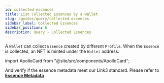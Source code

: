 ```yaml
---
id: collected-essences
title: List Collected Essences by a wallet
slug: /guides/query/collected-essences
sidebar_label: Collected Essences
sidebar_position: 6
description: Query - Collected Essences
---
```


A `Wallet` can collect `Essence` created by different `Profile`. When the `Essence` is collected, an NFT is minted under the `Wallet` address.

import ApolloCard from "@site/src/components/ApolloCard";

<ApolloCard queryName="getCollectedEssencesByAddressEVM" />

And verify if the essence metadata meet our Link3 standard. Please refer to  [**Essence Metadata**](/concepts/metadata)

<ApolloCard queryName="verifyEssenceMetadata" />
